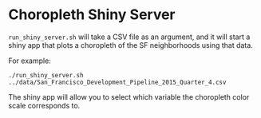 Choropleth Shiny Server
=======================

`run_shiny_server.sh` will take a CSV file as an argument, and it will start a shiny app that 
plots a choropleth of the SF neighborhoods using that data.

For example:

```
./run_shiny_server.sh ../data/San_Francisco_Development_Pipeline_2015_Quarter_4.csv
```

The shiny app will allow you to select which variable the choropleth color scale corresponds to.
